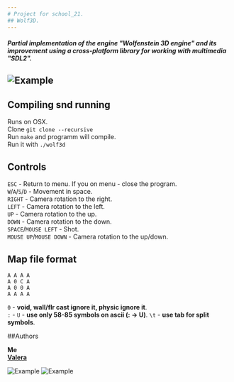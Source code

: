 ```yaml
---
# Project for school_21.
## Wolf3D.
---
```

##### Partial implementation of the engine "Wolfenstein 3D engine" and its improvement using a cross-platform library for working with multimedia "SDL2".
![Example](https://github.com/EmbodimentEvil/Wolf3D-1/blob/master/images/main_menu.png)
---
## Compiling snd running
Runs on OSX.  
Clone `git clone --recursive`  
Run `make` and programm will compile.  
Run it with `./wolf3d`

## Controls
`ESC` - Return to menu. If you on menu - close the program.  
`W`/`A`/`S`/`D` - Movement in space.  
`RIGHT` - Camera rotation to the right.  
`LEFT` - Camera rotation to the left.  
`UP` - Camera rotation to the up.  
`DOWN` - Camera rotation to the down.  
`SPACE`/`MOUSE LEFT` - Shot.  
`MOUSE UP`/`MOUSE DOWN` - Camera rotation to the up/down.  


## Map file format

```
A A A A
A 0 C A
A 0 0 A
A A A A
```
`0`         -	**void, wall/flr cast ignore it, physic ignore it**.  
`:` - `U`	-	**use only 58-85 symbols on ascii (: -> U)**.
`\t`		-	**use tab for split symbols**.

##Authors

**Me**  
[**Valera**](https://github.com/BeneathTS)

![Example](https://github.com/EmbodimentEvil/Wolf3D-1/blob/master/images/blue_map.png)
![Example](https://github.com/EmbodimentEvil/Wolf3D-1/blob/master/images/red_map.png)
